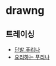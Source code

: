 # drawng
## 트레이싱
- [단발 푸리나](./트레이싱/20240819/20240819-단발푸리나.png)
- [요리하는 푸리나](./트레이싱/20240820/20240819-요리푸리나.png)